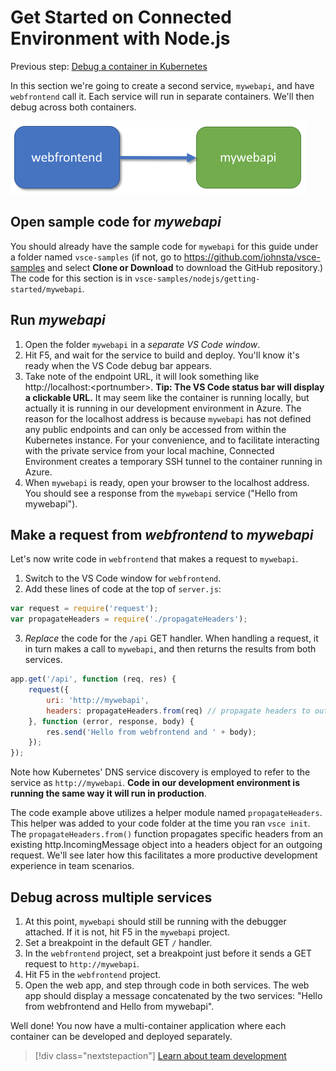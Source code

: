 # Get Started on Connected Environment with Node.js

Previous step: [Debug a container in Kubernetes](get-started-nodejs-04.md)

In this section we're going to create a second service, `mywebapi`, and have `webfrontend` call it. Each service will run in separate containers. We'll then debug across both containers.

![](media/multi-container.png)

## Open sample code for *mywebapi*
You should already have the sample code for `mywebapi` for this guide under a folder named `vsce-samples` (if not, go to https://github.com/johnsta/vsce-samples and select **Clone or Download** to download the GitHub repository.) The code for this section is in `vsce-samples/nodejs/getting-started/mywebapi`.

## Run *mywebapi*
1. Open the folder `mywebapi` in a *separate VS Code window*.
1. Hit F5, and wait for the service to build and deploy. You'll know it's ready when the VS Code debug bar appears.
1. Take note of the endpoint URL, it will look something like http://localhost:\<portnumber\>. **Tip: The VS Code status bar will display a clickable URL.** It may seem like the container is running locally, but actually it is running in our development environment in Azure. The reason for the localhost address is because `mywebapi` has not defined any public endpoints and can only be accessed from within the Kubernetes instance. For your convenience, and to facilitate interacting with the private service from your local machine, Connected Environment creates a temporary SSH tunnel to the container running in Azure.
1. When `mywebapi` is ready, open your browser to the localhost address. You should see a response from the `mywebapi` service ("Hello from mywebapi").


## Make a request from *webfrontend* to *mywebapi*
Let's now write code in `webfrontend` that makes a request to `mywebapi`.
1. Switch to the VS Code window for `webfrontend`.
1. Add these lines of code at the top of `server.js`:
```javascript
var request = require('request');
var propagateHeaders = require('./propagateHeaders');
```

3. *Replace* the code for the `/api` GET handler. When handling a request, it in turn makes a call to `mywebapi`, and then returns the results from both services.

```javascript
app.get('/api', function (req, res) {
    request({
        uri: 'http://mywebapi',
        headers: propagateHeaders.from(req) // propagate headers to outgoing requests
    }, function (error, response, body) {
        res.send('Hello from webfrontend and ' + body);
    });
});
```

Note how Kubernetes' DNS service discovery is employed to refer to the service as `http://mywebapi`. **Code in our development environment is running the same way it will run in production**.

The code example above utilizes a helper module named `propagateHeaders`. This helper was added to your code folder at the time you ran `vsce init`. The `propagateHeaders.from()` function propagates specific headers from an existing http.IncomingMessage object into a headers object for an outgoing request. We'll see later how this facilitates a more productive development experience in team scenarios.


## Debug across multiple services
1. At this point, `mywebapi` should still be running with the debugger attached. If it is not, hit F5 in the `mywebapi` project.
1. Set a breakpoint in the default GET `/` handler.
1. In the `webfrontend` project, set a breakpoint just before it sends a GET request to `http://mywebapi`.
1. Hit F5 in the `webfrontend` project.
1. Open the web app, and step through code in both services. The web app should display a message concatenated by the two services: "Hello from webfrontend and Hello from mywebapi".


Well done! You now have a multi-container application where each container can be developed and deployed separately.

> [!div class="nextstepaction"]
> [Learn about team development](get-started-nodejs-06.md)
